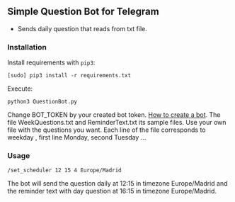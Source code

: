 ## Simple Question Bot for Telegram

- Sends daily question that reads from txt file.

### Installation

Install requirements with `pip3`:
```
[sudo] pip3 install -r requirements.txt
```

Execute:
```
python3 QuestionBot.py
```

Change BOT_TOKEN by your created bot token. [How to create a bot](https://core.telegram.org/bots#3-how-do-i-create-a-bot).
The file WeekQuestions.txt and ReminderText.txt its sample files. Use your own file with the questions you want. Each line of the file corresponds to weekday , first line Monday, second Tuesday ...

### Usage

```
/set_scheduler 12 15 4 Europe/Madrid 
```
The bot will send the question daily at 12:15 in timezone Europe/Madrid and the reminder text with day question at 16:15 in timezone Europe/Madrid.


